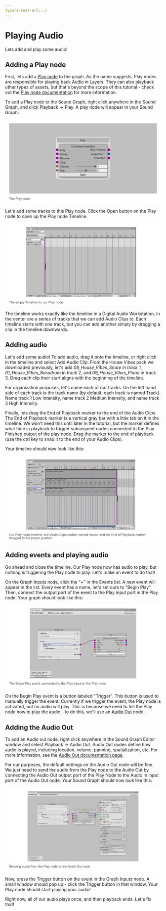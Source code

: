 ```yaml
---
typora-root-url:../
---
```


# Playing Audio

Lets add and play some audio!

## Adding a Play node
First, lets add a [Play node](Play-Nodes) to the graph. As the name suggests, Play nodes are responsible for playing back Audio in Layers. They can also playback other types of assets, but that's beyond the scope of this tutorial - check out the [Play node documentation](Play-Nodes) for more information.

To add a Play node to the Sound Graph, right click anywhere in the Sound Graph, and click Playback -> Play. A play node will appear in your Sound Graph.

![Tutorial-CreatingAPlayNode](IMG/Tutorial-CreatingAPlayNode.png)

Let's add some tracks to this Play node. Click the Open button on the Play node to open up the Play node Timeline.

![Tutorial-PlayNodeTimelineIntro.png](IMG/Tutorial-PlayNodeTimelineIntro.png)

The timeline works exactly like the timeline in a Digital Audio Workstation. In the center are a series of tracks that we can add Audio Clips to. Each timeline starts with one track, but you can add another simply by dragging a clip in the timeline downwards.

## Adding audio
Let's add some audio! To add audio, drag it onto the timeline, or right click in the timeline and select Add Audio Clip. From the House Vibes pack we downloaded previously, let's add *06_House_Vibes_Snare in track 1*, *01_House_Vibes_Bassdrum* in track 2, and *09_House_Vibes_Piano* in track 3. Drag each clip their start aligns with the beginning of the timeline.

For organization purposes, let's name each of our tracks. On the left hand side of each track is the track name (by default, each track is named Track). Name track 1 Low Intensity, name track 2 Medium Intensity, and name track 3 High Intensity.

Finally, lets drag the End of Playback marker to the end of the Audio Clips. The End of Playback marker is a vertical gray bar with a little tab on it in the timeline. We won't need this until later in the tutorial, but the marker defines what time in playback to trigger subsequent nodes connected to the Play Finished output of the play node. Drag the marker to the end of playback (use the ctrl key to snap it to the end of your Audio Clips).

Your timeline should now look like this:

![Tutorial-AddedAudioClips.png](IMG/Tutorial-AddedAudioClips.png)

## Adding events and playing  audio
Go ahead and close the timeline. Our Play node now has audio to play, but nothing is triggering the Play node to play. Let's make an event to do that!

On the Graph Inputs node, click the "+" in the Events list. A new event will appear in the list. Every event has a name, let's set ours to "Begin Play". Then, connect the output port of the event to the Play input port in the Play node. Your graph should look like this:

![Tutorial-BeginPlayEvent.png](IMG/Tutorial-BeginPlayEvent.png)

On the Begin Play event is a button labeled "Trigger". This button is used to manually trigger the event. Currently if we trigger the event, the Play node is activated, but no audio will play. This is because we need to tell the Play node how to play the audio - to do this, we'll use an [Audio Out](Audio-Out) node.

## Adding the Audio Out
To add an Audio out node, right click anywhere in the Sound Graph Editor window and select Playback -> Audio Out. Audio Out nodes define how audio is played, including location, volume, panning, spatialization, etc. For more information, see the [Audio Out documentation page](Audio-Out).

For our purposes, the default settings on the Audio Out node will be fine. We just need to send the audio from the Play node to the Audio Out by connecting the Audio Out output port of the Play Node to the Audio In input port of the Audio Out node. Your Sound Graph should now look like this:

![Tutorial-ConnectingAudioOut.png](IMG/Tutorial-ConnectingAudioOut.png)

Now, press the Trigger button on the event in the Graph Inputs node. A small window should pop up - click the Trigger button in that window. Your Play node should start playing your audio!

Right now, all of our audio plays once, and then playback ends. Let's fix that!
